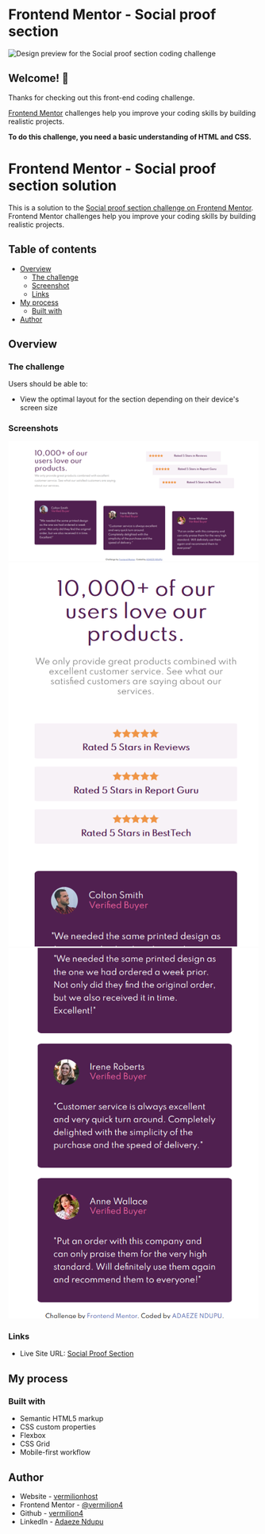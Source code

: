 # Frontend Mentor - Social proof section

![Design preview for the Social proof section coding challenge](./design/desktop-preview.jpg)

## Welcome! 👋

Thanks for checking out this front-end coding challenge.

[Frontend Mentor](https://www.frontendmentor.io) challenges help you improve your coding skills by building realistic projects.

**To do this challenge, you need a basic understanding of HTML and CSS.**
# Frontend Mentor - Social proof section solution

This is a solution to the [Social proof section challenge on Frontend Mentor](https://www.frontendmentor.io/challenges/social-proof-section-6e0qTv_bA). Frontend Mentor challenges help you improve your coding skills by building realistic projects.

## Table of contents

- [Overview](#overview)
    - [The challenge](#the-challenge)
    - [Screenshot](#screenshot)
    - [Links](#links)
- [My process](#my-process)
    - [Built with](#built-with)
- [Author](#author)

## Overview

### The challenge

Users should be able to:

- View the optimal layout for the section depending on their device's screen size

### Screenshots

![Desktop view](images/desktop.png)
![Mobile view](images/mobile1.png)
![Desktop view](images/mobile2.png)


### Links

- Live Site URL: [Social Proof Section](https://vermilion4.github.io/social-proof-section/)

## My process

### Built with

- Semantic HTML5 markup
- CSS custom properties
- Flexbox
- CSS Grid
- Mobile-first workflow

## Author

- Website - [vermilionhost](https://www.vermilionhost.site)
- Frontend Mentor - [@vermilion4](https://www.frontendmentor.io/profile/vermilion4)
- Github - [vermilion4](https://github.com/vermilion4)
- LinkedIn - [Adaeze Ndupu](https://www.linkedin.com/in/adaeze-ndupu-31ab42176?lipi=urn%3Ali%3Apage%3Ad_flagship3_profile_view_base_contact_details%3B35uS0ATKTSiUyVj83jbmJA%3D%3D)

